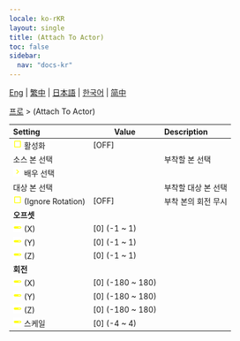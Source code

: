 ```yaml
---
locale: ko-rKR
layout: single
title: (Attach To Actor)
toc: false
sidebar:
  nav: "docs-kr"
---
```

[Eng](/dancexr/menu/2025.4/actor/attach_to_actor) | [繁中](/tw/dancexr/menu/2025.4/actor/attach_to_actor) | [日本語](/jp/dancexr/menu/2025.4/actor/attach_to_actor) | [한국어](/kr/dancexr/menu/2025.4/actor/attach_to_actor) | [简中](/zh/dancexr/menu/2025.4/actor/attach_to_actor)

[프로](../menu#프로) > (Attach To Actor)



| Setting | Value | Description |
| :--- | --- | :--- |
|<nobr>![check_off icon](/images/icon/ic_check_off.png) 활성화</nobr>| [OFF] | 
|<nobr> 소스 본 선택</nobr>|| 부착할 본 선택
|<nobr>![chevron icon](/images/icon/ic_chevron.png) 배우 선택</nobr>|  |  |
|<nobr> 대상 본 선택</nobr>|| 부착할 대상 본 선택
|<nobr>![check_off icon](/images/icon/ic_check_off.png) (Ignore Rotation)</nobr>| [OFF] | 부착 본의 회전 무시
|<nobr> <b>오프셋</b></nobr>|| 
|<nobr>![slider icon](/images/icon/ic_slider.png) (X)</nobr>| [0] (-1 ~ 1) | 
|<nobr>![slider icon](/images/icon/ic_slider.png) (Y)</nobr>| [0] (-1 ~ 1) | 
|<nobr>![slider icon](/images/icon/ic_slider.png) (Z)</nobr>| [0] (-1 ~ 1) | 
|<nobr> <b>회전</b></nobr>|| 
|<nobr>![slider icon](/images/icon/ic_slider.png) (X)</nobr>| [0] (-180 ~ 180) | 
|<nobr>![slider icon](/images/icon/ic_slider.png) (Y)</nobr>| [0] (-180 ~ 180) | 
|<nobr>![slider icon](/images/icon/ic_slider.png) (Z)</nobr>| [0] (-180 ~ 180) | 
|<nobr>![slider icon](/images/icon/ic_slider.png) 스케일</nobr>| [0] (-4 ~ 4) | 
